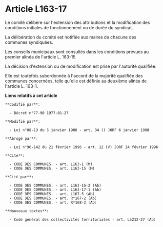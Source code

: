 # Article L163-17

Le comité délibère sur l'extension des attributions et la modification des conditions initiales de fonctionnement ou de durée
du syndicat.

La délibération du comité est notifiée aux maires de chacune des communes syndiquées.

Les conseils municipaux sont consultés dans les conditions prévues au premier alinéa de l'article L. 163-15.

La décision d'extension ou de modification est prise par l'autorité qualifiée.

Elle est toutefois subordonnée à l'accord de la majorité qualifiée des communes concernées, telle qu'elle est définie au
deuxième alinéa de l'article L. 163-1.

**Liens relatifs à cet article**

	**Codifié par**:

	  - Décret n°77-90 1977-01-27

	**Modifié par**:

	  - Loi n°88-13 du 5 janvier 1988 - art. 34 () JORF 6 janvier 1988

	**Abrogé par**:

	  - Loi n°96-142 du 21 février 1996 - art. 12 (V) JORF 24 février 1996

	**Cite**:

	  - CODE DES COMMUNES. - art. L163-1 (M)
	  - CODE DES COMMUNES. - art. L163-15 (M)

	**Cité par**:

	  - CODE DES COMMUNES. - art. L163-16-2 (Ab)
	  - CODE DES COMMUNES. - art. L163-17-1 (Ab)
	  - CODE DES COMMUNES. - art. L167-5 (Ab)
	  - CODE DES COMMUNES. - art. R*167-2 (Ab)
	  - CODE DES COMMUNES. - art. R*168-2 (Ab)

	**Nouveaux textes**:

	  - Code général des collectivités territoriales - art. L5212-27 (Ab)
